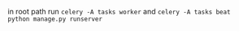in root path run `celery -A tasks worker` and `celery -A tasks beat`  
`python manage.py runserver`
